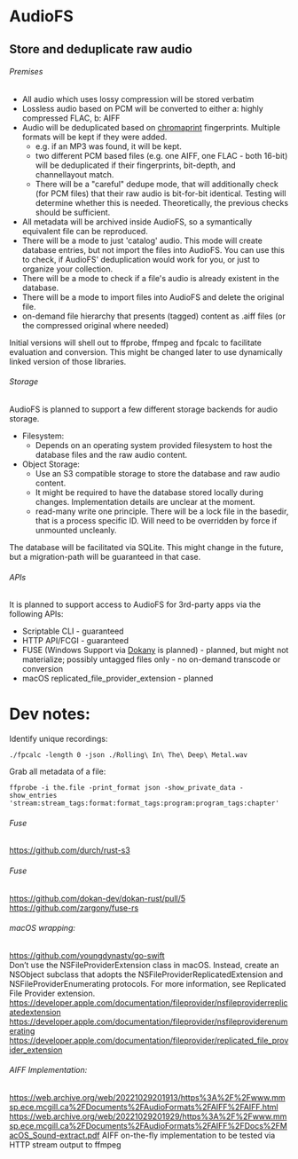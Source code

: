 # AudioFS
Store and deduplicate raw audio
---

###### Premises

- All audio which uses lossy compression will be stored verbatim
- Lossless audio based on PCM will be converted to either a: highly compressed FLAC, b: AIFF
- Audio will be deduplicated based on [chromaprint](https://github.com/acoustid/chromaprint) fingerprints. Multiple formats will be kept if they were added.
  - e.g. if an MP3 was found, it will be kept.
  - two different PCM based files (e.g. one AIFF, one FLAC - both 16-bit) will be deduplicated if their fingerprints, bit-depth, and channellayout match.
  - There will be a "careful" dedupe mode, that will additionally check (for PCM files) that their raw audio is bit-for-bit identical. Testing will determine whether this is needed. Theoretically, the previous checks should be sufficient.
- All metadata will be archived inside AudioFS, so a symantically equivalent file can be reproduced.
- There will be a mode to just 'catalog' audio. This mode will create database entries, but not import the files into AudioFS. You can use this to check, if AudioFS' deduplication would work for you, or just to organize your collection.
- There will be a mode to check if a file's audio is already existent in the database.
- There will be a mode to import files into AudioFS and delete the original file.
- on-demand file hierarchy that presents (tagged) content as .aiff files (or the compressed original where needed)

Initial versions will shell out to ffprobe, ffmpeg and fpcalc to facilitate evaluation and conversion. This might be changed later to use dynamically linked version of those libraries.

###### Storage

AudioFS is planned to support a few different storage backends for audio storage.

- Filesystem:
  - Depends on an operating system provided filesystem to host the database files and the raw audio content.
- Object Storage:
  - Use an S3 compatible storage to store the database and raw audio content.
  - It might be required to have the database stored locally during changes. Implementation details are unclear at the moment.
  - read-many write one principle. There will be a lock file in the basedir, that is a process specific ID. Will need to be overridden by force if unmounted uncleanly.

The database will be facilitated via SQLite. This might change in the future, but a migration-path will be guaranteed in that case.

###### APIs

It is planned to support access to AudioFS for 3rd-party apps via the following APIs:

- Scriptable CLI - guaranteed
- HTTP API/FCGI - guaranteed
- FUSE (Windows Support via [Dokany](https://github.com/dokan-dev/dokany) is planned) - planned, but might not materialize; possibly untagged files only - no on-demand transcode or conversion
- macOS replicated_file_provider_extension - planned

# Dev notes:

Identify unique recordings:
```
./fpcalc -length 0 -json ./Rolling\ In\ The\ Deep\ Metal.wav
```

Grab all metadata of a file:
```
ffprobe -i the.file -print_format json -show_private_data -show_entries 'stream:stream_tags:format:format_tags:program:program_tags:chapter'           
```

###### Fuse
https://github.com/durch/rust-s3

###### Fuse
https://github.com/dokan-dev/dokan-rust/pull/5
https://github.com/zargony/fuse-rs

###### macOS wrapping:
https://github.com/youngdynasty/go-swift  
Don’t use the NSFileProviderExtension class in macOS. Instead, create an NSObject subclass that adopts the NSFileProviderReplicatedExtension and NSFileProviderEnumerating protocols. For more information, see Replicated File Provider extension.  
https://developer.apple.com/documentation/fileprovider/nsfileproviderreplicatedextension  
https://developer.apple.com/documentation/fileprovider/nsfileproviderenumerating  
https://developer.apple.com/documentation/fileprovider/replicated_file_provider_extension  


###### AIFF Implementation:
https://web.archive.org/web/20221029201913/https%3A%2F%2Fwww.mmsp.ece.mcgill.ca%2FDocuments%2FAudioFormats%2FAIFF%2FAIFF.html  
https://web.archive.org/web/20221029201929/https%3A%2F%2Fwww.mmsp.ece.mcgill.ca%2FDocuments%2FAudioFormats%2FAIFF%2FDocs%2FMacOS_Sound-extract.pdf
AIFF on-the-fly implementation to be tested via HTTP stream output to ffmpeg
